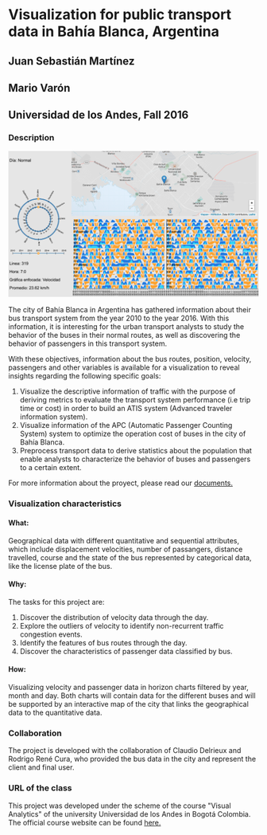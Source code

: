 # Visualization for public transport data in Bahía Blanca, Argentina
## Juan Sebastián Martínez
## Mario Varón
## Universidad de los Andes, Fall 2016

### Description
![Visualization](https://github.com/JuanSMartinez/Bahia_Blanca_Project/blob/master/public/content/image.png)

The city of Bahía Blanca in Argentina has gathered information about their bus transport system from the year 2010 to the year 2016. With this information, it is interesting for the urban transport analysts to study the behavior of the buses in their normal routes, as well as discovering the behavior of passengers in this transport system.

With these objectives, information about the bus routes, position, velocity, passengers and other variables is available for a visualization to reveal insights regarding the following specific goals:

1.	Visualize the descriptive information of traffic with the purpose of deriving metrics to evaluate the transport system performance (i.e trip time or cost) in order to build an ATIS system (Advanced traveler information system).
2.	Visualize information of the APC (Automatic Passenger Counting System) system to optimize the operation cost of buses in the city of Bahía Blanca.
3.	Preprocess transport data to derive statistics about the population that enable analysts to characterize the behavior of buses and passengers to a certain extent.

For more information about the proyect, please read our  [documents.](https://github.com/JuanSMartinez/Bahia_Blanca_Project/tree/master/Documents)

### Visualization characteristics

#### What:

Geographical data with different quantitative and sequential attributes, which include displacement velocities, number of passangers, distance travelled, course and the state of the bus represented by categorical data, like the license plate of the bus.

#### Why:

The tasks for this project are:

1. Discover the distribution of velocity data through the day.
2. Explore the outliers of velocity to identify non-recurrent traffic congestion events.
3. Identify the features of bus routes through the day.
4. Discover the characteristics of passenger data classified by bus.

#### How:

Visualizing velocity and passenger data in horizon charts filtered by year, month and day. Both charts will contain data for the different buses and will be supported by an interactive map of the city that links the geographical data to the quantitative data.

### Collaboration

The project is developed with the collaboration of Claudio Delrieux and Rodrigo René Cura, who provided the bus data in the city and represent the client and final user.

### URL of the class

This project was developed under the scheme of the course "Visual Analytics" of the university Universidad de los Andes in Bogotá Colombia. The official course website can be found [here.](http://johnguerra.co/classes/isis_4822_fall_2016/)
